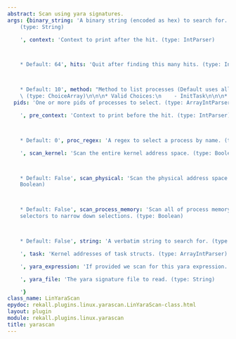 ```yaml
---
abstract: Scan using yara signatures.
args: {binary_string: 'A binary string (encoded as hex) to search for. e.g. 000102[1-200]0506
    (type: String)

    ', context: 'Context to print after the hit. (type: IntParser)



    * Default: 64', hits: 'Quit after finding this many hits. (type: IntParser)



    * Default: 10', method: "Method to list processes (Default uses all methods).\
    \ (type: ChoiceArray)\n\n\n* Valid Choices:\n    - InitTask\n\n\n* Default: InitTask",
  pids: 'One or more pids of processes to select. (type: ArrayIntParser)

    ', pre_context: 'Context to print before the hit. (type: IntParser)



    * Default: 0', proc_regex: 'A regex to select a process by name. (type: RegEx)

    ', scan_kernel: 'Scan the entire kernel address space. (type: Boolean)



    * Default: False', scan_physical: 'Scan the physical address space only. (type:
    Boolean)



    * Default: False', scan_process_memory: 'Scan all of process memory. Uses process
    selectors to narrow down selections. (type: Boolean)



    * Default: False', string: 'A verbatim string to search for. (type: String)

    ', task: 'Kernel addresses of task structs. (type: ArrayIntParser)

    ', yara_expression: 'If provided we scan for this yara expression. (type: String)

    ', yara_file: 'The yara signature file to read. (type: String)

    '}
class_name: LinYaraScan
epydoc: rekall.plugins.linux.yarascan.LinYaraScan-class.html
layout: plugin
module: rekall.plugins.linux.yarascan
title: yarascan
---
```

